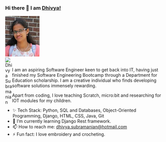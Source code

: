 ### Hi there 👋 I am [Dhivya!](https://dhivya-git.github.io/)
<picture>
   <img alt="Dhivya's picture" src="dhivya.jpeg">
</picture>

<br/>

<a href="https://www.linkedin.com/in/dhivya-subramanian-155a31257/">
  <img align="left" alt="Dhivya Subramanian" width="22px" src="https://cdn.jsdelivr.net/npm/simple-icons@v3/icons/linkedin.svg" />
</a>

<br/>

I am an aspiring Software Engineer keen to get back into IT, having just finished my Software Engineering Bootcamp through a Department for Education scholarship. I am a creative individual who finds developing software solutions immensely rewarding.

Apart from coding, I love teaching Scratch, micro:bit and researching for IOT modules for my children.

- ✨ Tech Stack: Python, SQL and Databases, Object-Oriented Programming, Django, HTML, CSS, Java, Git
- 🌱 I’m currently learning Django Rest framework.
- 📫 How to reach me: dhivya.subramanian@hotmail.com
- ⚡ Fun fact: I love embroidery and crocheting.
